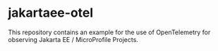 # jakartaee-otel
This repository contains an example for the use of OpenTelemetry for observing Jakarta EE / MicroProfile Projects.
